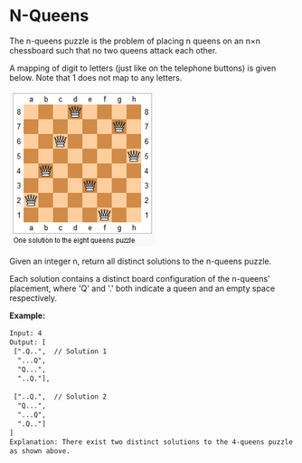 # N-Queens

The n-queens puzzle is the problem of placing n queens on an n×n chessboard such that no two queens attack each other.

A mapping of digit to letters (just like on the telephone buttons) is given below. Note that 1 does not map to any letters.

![8-queens](./8-queens.png)

Given an integer n, return all distinct solutions to the n-queens puzzle.

Each solution contains a distinct board configuration of the n-queens' placement, where 'Q' and '.' both indicate a queen and an empty space respectively.

__Example:__

```
Input: 4
Output: [
 [".Q..",  // Solution 1
  "...Q",
  "Q...",
  "..Q."],

 ["..Q.",  // Solution 2
  "Q...",
  "...Q",
  ".Q.."]
]
Explanation: There exist two distinct solutions to the 4-queens puzzle as shown above.
```
